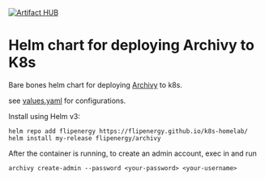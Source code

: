 [![Artifact HUB](https://img.shields.io/endpoint?url=https://artifacthub.io/badge/repository/flipenergy)](https://artifacthub.io/packages/search?repo=flipenergy)
# Helm chart for deploying Archivy to K8s

Bare bones helm chart for deploying [Archivy](https://archivy.github.io/) to k8s.

see [values.yaml](syncthing/values.yaml) for configurations.

Install using Helm v3:

```
helm repo add flipenergy https://flipenergy.github.io/k8s-homelab/
helm install my-release flipenergy/archivy
```

After the container is running, to create an admin account, exec in and run
```
archivy create-admin --password <your-password> <your-username>
```
